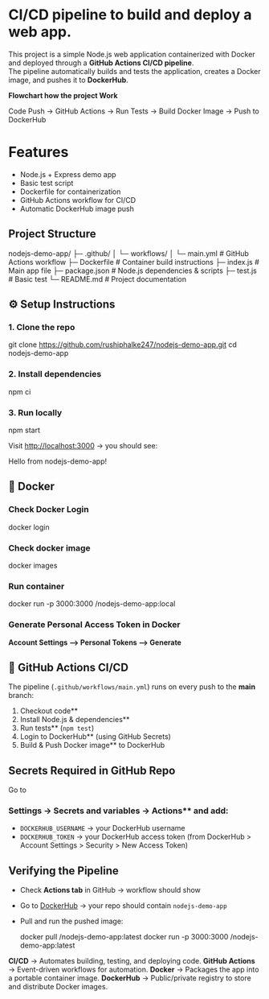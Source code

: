 #  CI/CD pipeline to build and deploy a web app.

This project is a simple Node.js web application containerized with Docker and deployed through a **GitHub Actions CI/CD pipeline**.  
The pipeline automatically builds and tests the application, creates a Docker image, and pushes it to **DockerHub**.

**Flowchart how the project Work**

 Code Push → GitHub Actions → Run Tests → Build Docker Image → Push to DockerHub


 # Features
- Node.js + Express demo app
- Basic test script
- Dockerfile for containerization
- GitHub Actions workflow for CI/CD
- Automatic DockerHub image push

## Project Structure

nodejs-demo-app/
├─ .github/
│  └─ workflows/
│     └─ main.yml        # GitHub Actions workflow
├─ Dockerfile            # Container build instructions
├─ index.js              # Main app file
├─ package.json          # Node.js dependencies & scripts
├─ test.js               # Basic test
└─ README.md             # Project documentation

## ⚙️ Setup Instructions

### 1. Clone the repo
git clone https://github.com/rushiphalke247/nodejs-demo-app.git
cd nodejs-demo-app

### 2. Install dependencies
npm ci
### 3. Run locally
npm start

Visit [http://localhost:3000](http://localhost:3000) → you should see:

Hello from nodejs-demo-app!


## 🐳 Docker
### Check Docker Login 
docker login

### Check docker image 
docker images 

### Run container
docker run -p 3000:3000 <your-dockerhub-username>/nodejs-demo-app:local
 
### Generate Personal Access Token in Docker
  **Account Settings --> Personal Tokens --> Generate**
 
## 🔄 GitHub Actions CI/CD

The pipeline (`.github/workflows/main.yml`) runs on every push to the **main** branch:

1. Checkout code**
2. Install Node.js & dependencies**
3. Run tests** (`npm test`)
4. Login to DockerHub** (using GitHub Secrets)
5. Build & Push Docker image** to DockerHub


## Secrets Required in GitHub Repo
Go to
### Settings → Secrets and variables → Actions** and add:

* `DOCKERHUB_USERNAME` → your DockerHub username
* `DOCKERHUB_TOKEN` → your DockerHub access token (from DockerHub > Account Settings > Security > New Access Token)


## Verifying the Pipeline

* Check **Actions tab** in GitHub → workflow should show
* Go to [DockerHub](https://hub.docker.com/) → your repo should contain `nodejs-demo-app`
* Pull and run the pushed image:

  docker pull <your-dockerhub-username>/nodejs-demo-app:latest
  docker run -p 3000:3000 <your-dockerhub-username>/nodejs-demo-app:latest

**CI/CD** → Automates building, testing, and deploying code.
**GitHub Actions** → Event-driven workflows for automation.
**Docker** → Packages the app into a portable container image.
**DockerHub** → Public/private registry to store and distribute Docker images.

